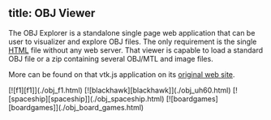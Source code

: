 title: OBJ Viewer
---

The OBJ Explorer is a standalone single page web application that can be user to visualizer and explore OBJ files. The only requirement is the single [HTML] file without any web server.
That viewer is capable to load a standard OBJ file or a zip containing several OBJ/MTL and image files.

[HTML]: https://kitware.github.io/vtk-js/examples/OBJViewer/OBJViewer.html

More can be found on that vtk.js application on its [original web site](https://kitware.github.io/vtk-js/examples/OBJViewer.html).

<style>
  .gallery img {
    width: 50%;
    display: inline-block;
    padding: 2px;
  }
  .gallery br {
    display: none;
  }
</style>

<div class="gallery">
[![f1][f1]](./obj_f1.html)
[![blackhawk][blackhawk]](./obj_uh60.html)
[![spaceship][spaceship]](./obj_spaceship.html)
[![boardgames][boardgames]](./obj_board_games.html)
</div>


[f1]: ./obj/f1.jpg
[blackhawk]: ./obj/blackhawk.jpg
[spaceship]: ./obj/spaceship.jpg
[boardgames]: ./obj/boardgames.jpg
